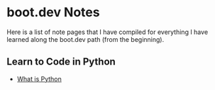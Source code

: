 # boot.dev Notes

Here is a list of note pages that I have compiled for everything I have learned along the boot.dev path (from the beginning).

## Learn to Code in Python

- [What is Python](python/what_is_python.md)
